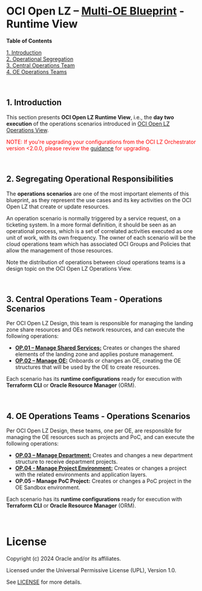 # **OCI Open LZ &ndash; [Multi-OE Blueprint](#) - Runtime View**

**Table of Contents**

[1. Introduction](#1-introduction)</br>
[2. Operational Segregation](#2-segregating-operational-responsibilities)</br>
[3. Central Operations Team](#3-central-operations-team---operations-scenarios)</br>
[4. OE Operations Teams](#4-oe-operations-teams---operations-scenarios)</br>

&nbsp; 

## 1. Introduction

This section presents **OCI Open LZ Runtime View**, i.e., the **day two execution** of the operations scenarios introduced in [OCI Open LZ Operations View](/multi-oe/design/OCI_Open_LZ_Multi-OE-Blueprint.pdf).

<span style="color:red">NOTE: If you're upgrading your configurations from the OCI LZ Orchestrator version <2.0.0, please review the [guidance](/multi-oe/runtime/upgrading-orchestrator.md) for upgrading.</span>


&nbsp; 

## 2. Segregating Operational Responsibilities

The **operations scenarios** are one of the most important elements of this blueprint, as they represent the use cases and its key activities on the OCI Open LZ that create or update resources. 

An operation scenario is normally triggered by a service request, on a ticketing system. In a more formal definition, it should be seen as an operational process, which is a set of correlated activities executed as one unit of work, with its own frequency. The owner of each scenario will be the cloud operations team which has associated OCI Groups and Policies that allow the management of those resources. 

Note the distribution of operations between cloud operations teams is a design topic on the OCI Open LZ Operations View. 

&nbsp; 

## 3. Central Operations Team - Operations Scenarios

Per OCI Open LZ Design, this team is responsible for managing the landing zone share resources and OEs network resources, and can execute the following operations:

- [**OP.01 – Manage Shared Services:**](/multi-oe/runtime/op01_manage_shared_services/readme.md) Creates or changes the shared elements of the landing zone and applies posture management.
- [**OP.02 – Manage OE:**](/multi-oe/runtime/op02_manage_oes/oe01/readme.md) Onboards or changes an OE, creating the OE structures that will be used by the OE to create resources.
  
Each scenario has its **runtime configurations** ready for execution with **Terraform CLI** or **Oracle Resource Manager** (ORM).

&nbsp; 

## 4. OE Operations Teams - Operations Scenarios

Per OCI Open LZ Design, these teams, one per OE, are responsible for managing the OE resources such as projects and PoC, and can execute the following operations:

- [**OP.03 – Manage Department:**](/multi-oe/runtime/op03_manage_department/readme.md) Creates and changes a new department structure to receive department projects.
- [**OP.04 - Manage Project Environment:**](/multi-oe/runtime/op04_manage_projects/readme.md) Creates or changes a project with the related environments and application layers.
- **OP.05 – Manage PoC Project:** Creates or changes a PoC project in the OE Sandbox environment.

Each scenario has its **runtime configurations** ready for execution with **Terraform CLI** or **Oracle Resource Manager** (ORM).

&nbsp; 
&nbsp; 

# License

Copyright (c) 2024 Oracle and/or its affiliates.

Licensed under the Universal Permissive License (UPL), Version 1.0.

See [LICENSE](LICENSE) for more details.
